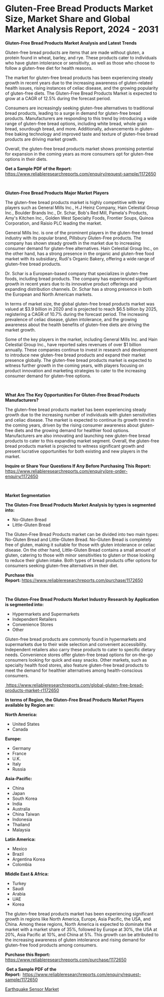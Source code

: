<p><h1>Gluten-Free Bread Products Market Size, Market Share and Global Market Analysis Report, 2024 - 2031</h1></p><p><strong>Gluten-Free Bread Products Market Analysis and Latest Trends</strong></p>
<p><p>Gluten-free bread products are items that are made without gluten, a protein found in wheat, barley, and rye. These products cater to individuals who have gluten intolerance or sensitivity, as well as those who choose to follow a gluten-free diet for health reasons.</p><p>The market for gluten-free bread products has been experiencing steady growth in recent years due to the increasing awareness of gluten-related health issues, rising instances of celiac disease, and the growing popularity of gluten-free diets. The Gluten-Free Bread Products Market is expected to grow at a CAGR of 12.5% during the forecast period.</p><p>Consumers are increasingly seeking gluten-free alternatives to traditional bread products, leading to a surge in demand for gluten-free bread products. Manufacturers are responding to this trend by introducing a wide range of gluten-free bread options, including white bread, whole grain bread, sourdough bread, and more. Additionally, advancements in gluten-free baking technology and improved taste and texture of gluten-free bread products are driving market growth.</p><p>Overall, the gluten-free bread products market shows promising potential for expansion in the coming years as more consumers opt for gluten-free options in their diets.</p></p>
<p><strong>Get a Sample PDF of the Report:&nbsp;</strong> <a href="https://www.reliableresearchreports.com/enquiry/request-sample/1172650">https://www.reliableresearchreports.com/enquiry/request-sample/1172650</a></p>
<p>&nbsp;</p>
<p><strong>Gluten-Free Bread Products Major Market Players</strong></p>
<p><p>The gluten-free bread products market is highly competitive with key players such as General Mills Inc., H.J Heinz Company, Hain Celestial Group Inc., Boulder Brands Inc., Dr. Schar, Bob's Red Mill, Pamela's Products, Amy's Kitchen Inc., Golden West Specialty Foods, Frontier Soups, Quinoa Corporation, and Raisio PLC leading the market.</p><p>General Mills Inc. is one of the prominent players in the gluten-free bread industry with its popular brand, Pillsbury Gluten-Free products. The company has shown steady growth in the market due to increasing consumer demand for gluten-free alternatives. Hain Celestial Group Inc., on the other hand, has a strong presence in the organic and gluten-free food market with its subsidiary, Rudi's Organic Bakery, offering a wide range of gluten-free bread products.</p><p>Dr. Schar is a European-based company that specializes in gluten-free foods, including bread products. The company has experienced significant growth in recent years due to its innovative product offerings and expanding distribution channels. Dr. Schar has a strong presence in both the European and North American markets.</p><p>In terms of market size, the global gluten-free bread products market was valued at $3.9 billion in 2020 and is projected to reach $6.5 billion by 2025, registering a CAGR of 10.7% during the forecast period. The increasing prevalence of celiac disease, gluten intolerance, and the growing awareness about the health benefits of gluten-free diets are driving the market growth.</p><p>Some of the key players in the market, including General Mills Inc. and Hain Celestial Group Inc., have reported sales revenues of over $1 billion annually. These companies continue to invest in research and development to introduce new gluten-free bread products and expand their market presence globally. The gluten-free bread products market is expected to witness further growth in the coming years, with players focusing on product innovation and marketing strategies to cater to the increasing consumer demand for gluten-free options.</p></p>
<p>&nbsp;</p>
<p><strong>What Are The Key Opportunities For Gluten-Free Bread Products Manufacturers?</strong></p>
<p><p>The gluten-free bread products market has been experiencing steady growth due to the increasing number of individuals with gluten sensitivities and celiac disease. The market is expected to continue its growth trend in the coming years, driven by the rising consumer awareness about gluten-free diets and the growing demand for healthier food options. Manufacturers are also innovating and launching new gluten-free bread products to cater to this expanding market segment. Overall, the gluten-free bread products market is projected to witness significant growth and present lucrative opportunities for both existing and new players in the market.</p></p>
<p><strong>Inquire or Share Your Questions If Any Before Purchasing This Report:</strong> <a href="https://www.reliableresearchreports.com/enquiry/pre-order-enquiry/1172650">https://www.reliableresearchreports.com/enquiry/pre-order-enquiry/1172650</a></p>
<p>&nbsp;</p>
<p><strong>Market Segmentation</strong></p>
<p><strong>The Gluten-Free Bread Products Market Analysis by types is segmented into:</strong></p>
<p><ul><li>No-Gluten Bread</li><li>Little-Gluten Bread</li></ul></p>
<p><p>The Gluten-Free Bread Products market can be divided into two main types: No-Gluten Bread and Little-Gluten Bread. No-Gluten Bread is completely free of gluten, making it suitable for those with gluten intolerance or celiac disease. On the other hand, Little-Gluten Bread contains a small amount of gluten, catering to those with minor sensitivities to gluten or those looking to reduce their gluten intake. Both types of bread products offer options for consumers seeking gluten-free alternatives in their diet.</p></p>
<p><strong>Purchase this Report:&nbsp;</strong><a href="https://www.reliableresearchreports.com/purchase/1172650">https://www.reliableresearchreports.com/purchase/1172650</a></p>
<p>&nbsp;</p>
<p><strong>The Gluten-Free Bread Products Market Industry Research by Application is segmented into:</strong></p>
<p><ul><li>Hypermarkets and Supermarkets</li><li>Independent Retailers</li><li>Convenience Stores</li><li>Other</li></ul></p>
<p><p>Gluten-free bread products are commonly found in hypermarkets and supermarkets due to their wide selection and convenient accessibility. Independent retailers also carry these products to cater to specific dietary needs. Convenience stores offer gluten-free bread options for on-the-go consumers looking for quick and easy snacks. Other markets, such as specialty health food stores, also feature gluten-free bread products to meet the demand for healthier alternatives among health-conscious consumers.</p></p>
<p><a href="https://www.reliableresearchreports.com/global-gluten-free-bread-products-market-r1172650">&nbsp;https://www.reliableresearchreports.com/global-gluten-free-bread-products-market-r1172650</a></p>
<p><strong>In terms of Region, the Gluten-Free Bread Products Market Players available by Region are:</strong></p>
<p>
    <p> <strong> North America: </strong>
        <ul>
            <li>United States</li>
            <li>Canada</li>
        </ul>
        </p> 
    <p> <strong> Europe: </strong>
        <ul>
            <li>Germany</li>
            <li>France</li>
            <li>U.K.</li>
            <li>Italy</li>
            <li>Russia</li>
        </ul>
        </p> 
    <p> <strong> Asia-Pacific: </strong>
        <ul>
            <li>China</li>
            <li>Japan</li>
            <li>South Korea</li>
            <li>India</li>
            <li>Australia</li>
            <li>China Taiwan</li>
            <li>Indonesia</li>
            <li>Thailand</li>
            <li>Malaysia</li>
        </ul>
        </p> 
    <p> <strong> Latin America: </strong>
        <ul>
            <li>Mexico</li>
            <li>Brazil</li>
            <li>Argentina Korea</li>
            <li>Colombia</li>
        </ul>
        </p> 
    <p> <strong> Middle East & Africa: </strong>
        <ul>
            <li>Turkey</li>
            <li>Saudi</li>
            <li>Arabia</li>
            <li>UAE</li>
            <li>Korea</li>
        </ul>
    </p>
    </p>
<p><p>The gluten-free bread products market has been experiencing significant growth in regions like North America, Europe, Asia Pacific, the USA, and China. Among these regions, North America is expected to dominate the market with a market share of 35%, followed by Europe at 30%, the USA at 20%, Asia Pacific at 10%, and China at 5%. This growth can be attributed to the increasing awareness of gluten intolerance and rising demand for gluten-free food products among consumers.</p></p>
<p><strong>Purchase this Report: </strong><a href="https://www.reliableresearchreports.com/purchase/1172650">https://www.reliableresearchreports.com/purchase/1172650</a></p>
<p>&nbsp;<strong>Get a Sample PDF of the Report:&nbsp;&nbsp;</strong><a href="https://www.reliableresearchreports.com/enquiry/request-sample/1172650">https://www.reliableresearchreports.com/enquiry/request-sample/1172650</a></p>
<p><strong></strong></p>
<p><p><a href="https://issuu.com/reportprime-2/docs/earthquake-sensor-market-size-2030.pptx">Earthquake Sensor Market</a></p></p>